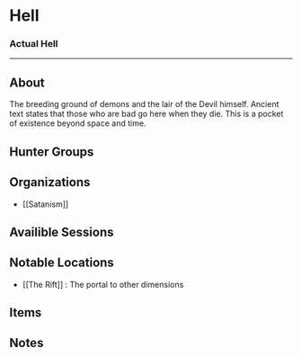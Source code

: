 # Hell
### Actual Hell
---
## About
The breeding ground of demons and the lair of the Devil himself.  Ancient text states that those who are bad go here when they die. This is a pocket of existence beyond space and time. 

## Hunter Groups
## Organizations
- [[Satanism]]

## Availible Sessions

## Notable Locations
- [[The Rift]] : The portal to other dimensions

## Items
## Notes
